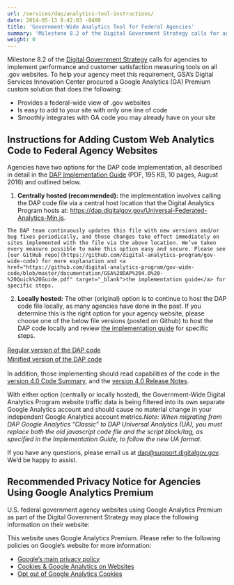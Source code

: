 ```yaml
---
url: /services/dap/analytics-tool-instructions/
date: 2014-05-13 8:42:03 -0400
title: 'Government-Wide Analytics Tool for Federal Agencies'
summary: 'Milestone 8.2 of the Digital Government Strategy calls for agencies to implement performance and customer satisfaction measuring tools on all .gov websites. To help your agency meet this requirement, GSA&rsquo;s Digital Services Innovation Center procured a Google Analytics (GA) Premium custom solution that does the following: Provides a federal-wide view of .gov websites Is easy'
weight: 0
---
```


Milestone 8.2 of the [Digital Government Strategy](http://www.whitehouse.gov/sites/default/files/omb/egov/digital-government/digital-government.html) calls for agencies to implement performance and customer satisfaction measuring tools on all .gov websites. To help your agency meet this requirement, GSA’s Digital Services Innovation Center procured a Google Analytics (GA) Premium custom solution that does the following:

  * Provides a federal-wide view of .gov websites
  * Is easy to add to your site with only one line of code
  * Smoothly integrates with GA code you may already have on your site

## Instructions for Adding Custom Web Analytics Code to Federal Agency Websites

Agencies have two options for the DAP code implementation, all described in detail in the <a href="https://s3.amazonaws.com/digitalgov/_legacy-img/2014/05/DAP_v3.1_QuickGuide_Aug2016-1.pdf" target="_blank">DAP Implementation Guide</a> (PDF, 195 KB, 10 pages, August 2016) and outlined below.

  1. **Centrally hosted (recommended):**  the implementation involves calling the DAP code file via a central host location that the Digital Analytics Program hosts at: <a href="https://dap.digitalgov.gov/Universal-Federated-Analytics-Min.js" target="_blank">https://dap.digitalgov.gov/Universal-Federated-Analytics-Min.js</a>.

    The DAP team continuously updates this file with new versions and/or bug fixes periodically, and those changes take effect immediately on sites implemented with the file via the above location. We’ve taken every measure possible to make this option easy and secure. Please see [our GitHub repo](https://github.com/digital-analytics-program/gov-wide-code) for more explanation and <a href="https://github.com/digital-analytics-program/gov-wide-code/blob/master/documentation/GSA%20DAP%204.0%20-%20Quick%20Guide.pdf" target="_blank">the implementation guide</a> for specific steps.
  2. **Locally hosted:** The other (original) option is to continue to host the DAP code file locally, as many agencies have done in the past. If you determine this is the right option for your agency website, please choose one of the below file versions (posted on Github) to host the DAP code locally and review <a href="https://s3.amazonaws.com/digitalgov/_legacy-img/2014/05/DAP_v3.1_QuickGuide_Aug2016-1.pdf" target="_blank">the implementation guide</a> for specific steps.

<a style="line-height: 1.5" href="https://raw.githubusercontent.com/digital-analytics-program/gov-wide-code/master/Universal-Federated-Analytics.js" target="_blank">Regular version of the DAP code<br /> </a><a style="line-height: 1.5" href="https://raw.githubusercontent.com/digital-analytics-program/gov-wide-code/master/Universal-Federated-Analytics-Min.js">Minified version of the DAP code</a>

In addition, those implementing should read capabilities of the code in the <a href="https://github.com/digital-analytics-program/gov-wide-code/blob/master/documentation/GSA%20DAP%204.0%20-%20DAP%20Code%20Capabilities%20Summary%20and%20Reference.pdf">version 4.0 Code Summary</a>, and the <a href="https://github.com/digital-analytics-program/gov-wide-code/blob/master/documentation/GSA%20DAP%204.0%20-%20Release%20Notes.pdf" target="_blank">version 4.0 Release Notes</a>.

With either option (centrally or locally hosted), the Government-Wide Digital Analytics Program website traffic data is being filtered into its own separate Google Analytics account and should cause no material change in your independent Google Analytics account metrics._Note: When migrating from DAP Google Analytics &#8220;Classic&#8221; to DAP Universal Analytics (UA), you must replace both the old javascript code file and the script block/tag, as specified in the Implementation Guide, to follow the new UA format._

If you have any questions, please email us at <a href="mailto:dap@support.digitalgov.gov" target="_blank">dap@support.digitalgov.gov</a>. We&#8217;d be happy to assist.

## Recommended Privacy Notice for Agencies Using Google Analytics Premium

U.S. federal government agency websites using Google Analytics Premium as part of the Digital Government Strategy may place the following information on their website:

This website uses Google Analytics Premium. Please refer to the following policies on Google’s website for more information:

  * [Google’s main privacy policy](http://www.google.com/intl/en/policies/privacy)
  * [Cookies & Google Analytics on Websites](https://developers.google.com/analytics/resources/concepts/gaConceptsCookies)
  * [Opt out of Google Analytics Cookies](https://tools.google.com/dlpage/gaoptout?hl=en)

<p style="padding-left: 30px">
